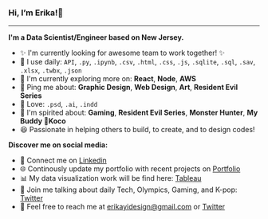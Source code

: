 ### Hi, I’m Erika!👋

***

**I'm a Data Scientist/Engineer based on New Jersey.**
	
- ✨ I'm currently looking for awesome team to work together! ✨
- 🎯 I use daily: `API`, `.py`, `.ipynb`, `.csv`, `.html`, `.css`, `.js`, `.sqlite`, `.sql`, `.sav`, `.xlsx`, `.twbx`, `.json`
- 🌱 I'm currently exploring more on: **React**, **Node**, **AWS**
- 💬 Ping me about: **Graphic Design**, **Web Design**, **Art**, **Resident Evil Series**
- 🎨 Love: `.psd`, `.ai`, `.indd`
- 💜 I'm spirited about: **Gaming**, **Resident Evil Series**, **Monster Hunter**, **My Buddy 🐶Koco**
- 😆 Passionate in helping others to build, to create, and to design codes! 

**Discover me on social media:**

- 💼 Connect me on [Linkedin](https://linkedin.com/in/erikayidesign "Linkedin")
- 🌐 Continously update my portfolio with recent projects on [Portfolio](https://erikayi.github.io "Portfolio")
- 📊 My data visualization work will be find here: [Tableau](https://public.tableau.com/profile/erika.yi "Tableau")
- 🦜 Join me talking about daily Tech, Olympics, Gaming, and K-pop: [Twitter](https://twitter.com/erikayi_dev "Twitter")
- 📧 Feel free to reach me at <erikayidesign@gmail.com> or [Twitter](https://twitter.com/erikayi_dev "Twitter") 


<!---
erikayi/erikayi is a ✨ special ✨ repository because its `README.md` (this file) appears on your GitHub profile.
You can click the Preview link to take a look at your changes.
--->
